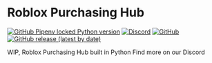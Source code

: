 # Roblox Purchasing Hub
[![GitHub Pipenv locked Python version](https://img.shields.io/github/pipenv/locked/python-version/redon-tech/Roblox-Purchasing-Hub?style=for-the-badge)](https://www.python.org)
[![Discord](https://img.shields.io/discord/536555061510144020?label=discord&logo=discord&style=for-the-badge)](https://discord.gg/Eb384Xw)
[![GitHub](https://img.shields.io/github/license/redon-tech/Roblox-Purchasing-Hub?style=for-the-badge)](https://mit-license.org/)
[![GitHub release (latest by date)](https://img.shields.io/github/v/release/redon-tech/Roblox-Purchasing-Hub?style=for-the-badge)]()

WIP, Roblox Purchasing Hub built in Python
Find more on our Discord
